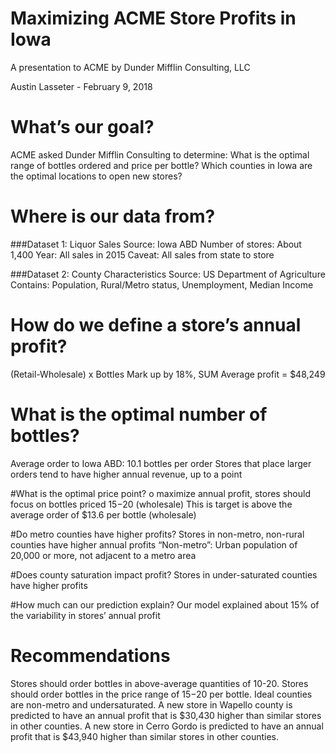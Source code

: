 # Maximizing ACME Store Profits in Iowa
A presentation to ACME by Dunder Mifflin Consulting, LLC

Austin Lasseter - February 9, 2018
# What’s our goal?

ACME asked Dunder Mifflin Consulting to determine:
What is the optimal range of bottles ordered and price per bottle?
Which counties in Iowa are the optimal locations to open new stores?

# Where is our data from?
###Dataset 1: Liquor Sales
Source: Iowa ABD
Number of stores: About 1,400
Year: All sales in 2015
Caveat: All sales from state to store

###Dataset 2: County Characteristics
Source: US Department of Agriculture
Contains: Population, Rural/Metro status, Unemployment, Median Income
# How do we define a store’s annual profit?
(Retail-Wholesale) x Bottles
Mark up by 18%, SUM
Average profit = $48,249

# What is the optimal number of bottles?
Average order to Iowa ABD: 10.1 bottles per order
Stores that place larger orders tend to have higher annual revenue, up to a point

#What is the optimal price point?
o maximize annual profit, stores should focus on bottles priced $15-$20 (wholesale)
This is target is above the average order of $13.6 per bottle (wholesale)

#Do metro counties have higher profits?
Stores in non-metro, non-rural counties have higher annual profits
“Non-metro”: Urban population of 20,000 or more, not adjacent to a metro area

#Does county saturation impact profit?
Stores in under-saturated counties have higher profits

#How much can our prediction explain?
Our model explained about 15% of the variability in stores’ annual profit

# Recommendations
Stores should order bottles in above-average quantities of 10-20.
Stores should order bottles in the price range of $15-$20 per bottle.
Ideal counties are non-metro and undersaturated.
A new store in Wapello county is predicted to have an annual profit that is $30,430 higher than similar stores in other counties.
A new store in Cerro Gordo is predicted to have an annual profit that is $43,940 higher than similar stores in other counties.

